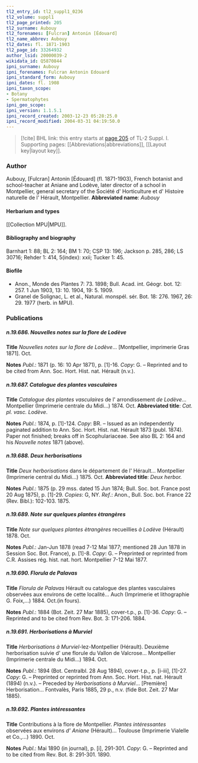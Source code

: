 ```yaml
---
tl2_entry_id: tl2_suppl1_0236
tl2_volume: suppl1
tl2_page_printed: 205
tl2_surname: Aubouy
tl2_forenames: [Fulcran] Antonin [Édouard]
tl2_name_abbrev: Aubouy
tl2_dates: fl. 1871-1903
tl2_page_id: 33264932
author_lsid: 20000039-2
wikidata_id: Q5870844
ipni_surname: Aubouy
ipni_forenames: Fulcran Antonin Edouard
ipni_standard_form: Aubouy
ipni_dates: fl. 1908
ipni_taxon_scope: 
- Botany
- Spermatophytes
ipni_geo_scope: 
ipni_version: 1.1.5.1
ipni_record_created: 2003-12-23 05:28:25.0
ipni_record_modified: 2004-03-31 04:19:50.0
---
```



> [!cite] BHL link: this entry starts at [page 205](https://www.biodiversitylibrary.org/page/33264932) of TL-2 Suppl. I.
> Supporting pages: [[Abbreviations|abbreviations]], [[Layout key|layout key]].

### Author

Aubouy, \[Fulcran\] Antonin \[Édouard\] (fl. 1871-1903), French botanist and school-teacher at Aniane and Lodève, later director of a school in Montpellier, general secretary of the Société d' Horticulture et d' Histoire naturelle de l' Hérault, Montpellier. 
**Abbreviated name**: *Aubouy*

#### Herbarium and types

[[Collection MPU|MPU]].

#### Bibliography and biography

Barnhart 1: 88; BL 2: 164; BM 1: 70; CSP 13: 196; Jackson p. 285, 286; LS 30716; Rehder 1: 414, 5(index): xxii; Tucker 1: 45.

#### Biofile

- Anon., Monde des Plantes 7: 73. 1898; Bull. Acad. int. Géogr. bot. 12: 257. 1 Jun 1903, 13: 10. 1904, 19: 5. 1909.
- Granel de Solignac, L. et al., Natural. monspél. sér. Bot. 18: 276. 1967, 26: 29. 1977 (herb. in MPU).

### Publications

##### n.19.686. Nouvelles notes sur la flore de Lodève

**Title**
*Nouvelles notes sur la flore de Lodève*... \[Montpellier, imprimerie Gras 1871\]. Oct.

**Notes**
*Publ*.: 1871 (p. 16: 10 Apr 1871), p. \[1\]-16. *Copy*: G. – Reprinted and to be cited from Ann. Soc. Hort. Hist. nat. Hérault (n.v.).

##### n.19.687. Catalogue des plantes vasculaires

**Title**
*Catalogue des plantes vasculaires* de l' arrondissement *de Lodève*... Montpellier (Imprimerie centrale du Midi...) 1874. Oct.
**Abbreviated title**: *Cat. pl. vasc. Lodève*.

**Notes**
*Publ*.: 1874, p. \[1\]-124. *Copy*: BR. – Issued as an independently paginated addition to Ann. Soc. Hort. Hist. nat. Hérault 1873 (publ. 1874). Paper not finished; breaks off in Scophulariaceae. See also BL 2: 164 and his *Nouvelle notes* 1871 (above).

##### n.19.688. Deux herborisations

**Title**
*Deux herborisations* dans le département de l' Hérault... Montpellier (Imprimerie central du Midi...) 1875. Oct.
**Abbreviated title**: *Deux herbor.*

**Notes**
*Publ*.: 1875 (p. 29 mss. dated 15 Jun 1874; Bull. Soc. bot. France post 20 Aug 1875), p. \[1\]-29. *Copies*: G, NY.
*Ref*.: Anon., Bull. Soc. bot. France 22 (Rev. Bibl.): 102-103. 1875.

##### n.19.689. Note sur quelques plantes ètrangères

**Title**
*Note sur quelques plantes ètrangères* recueillies *à Lodève* (Hérault) 1878. Oct.

**Notes**
*Publ*.: Jan-Jun 1878 (read 7-12 Mai 1877; mentioned 28 Jun 1878 in Session Soc. Bot. France), p. \[1\]-8. *Copy*: G. – Preprinted or reprinted from C.R. Assises rég. hist. nat. hort. Montpellier 7-12 Mai 1877.

##### n.19.690. Florula de Palavas

**Title**
*Florula de Palavas* Hérault ou catalogue des plantes vasculaires observées aux environs de cette localité... Auch (Imprimerie et lithographie G. Foix,...) 1884. Oct.(in fours).

**Notes**
*Publ*.: 1884 (Bot. Zeit. 27 Mar 1885), cover-t.p., p. \[1\]-36. *Copy*: G. – Reprinted and to be cited from Rev. Bot. 3: 171-206. 1884.

##### n.19.691. Herborisations à Murviel

**Title**
*Herborisations à Murviel*-lez-Montpellier (Hérault). Deuxième herborisation suivie d' une florule du Vallon de Valcrose... Montpellier (Imprimerie centrale du Midi...) 1894. Oct.

**Notes**
*Publ*.: 1894 (Bot. Centralbl. 28 Aug 1894), cover-t.p., p. \[i-iii\], \[1\]-27. *Copy*: G. – Preprinted or reprinted from Ann. Soc. Hort. Hist. nat. Hérault (1894) (n.v.). – Preceded by *Herborisations à Murviel*... \[Première\] Herborisation... Fontvalès, Paris 1885, 29 p., n.v. (fide Bot. Zeit. 27 Mar 1885).

##### n.19.692. Plantes intéressantes

**Title**
Contributions à la flore de Montpellier. *Plantes intéressantes* observées aux environs *d' Aniane* (Hérault)... Toulouse (Imprimerie Vialelle et Co.,...) 1890. Oct.

**Notes**
*Publ*.: Mai 1890 (in journal), p. \[i\], 291-301. *Copy*: G. – Reprinted and to be cited from Rev. Bot. 8: 291-301. 1890.

